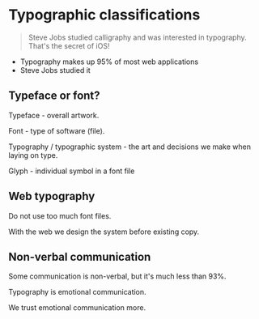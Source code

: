 # Typographic classifications

> Steve Jobs studied calligraphy and was interested in typography. That's the secret of iOS!

* Typography makes up 95% of most web applications
* Steve Jobs studied it

## Typeface or font?

Typeface - overall artwork.

Font - type of software (file).

Typography / typographic system - the art and decisions we make when laying on type.

Glyph - individual symbol in a font file

## Web typography

Do not use too much font files.

With the web we design the system before existing copy.

## Non-verbal communication

Some communication is non-verbal, but it's much less than 93%.

Typography is emotional communication.

We trust emotional communication more.